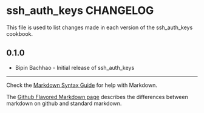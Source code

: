 # ssh_auth_keys CHANGELOG

This file is used to list changes made in each version of the ssh_auth_keys cookbook.

## 0.1.0
- Bipin Bachhao - Initial release of ssh_auth_keys

- - -
Check the [Markdown Syntax Guide](http://daringfireball.net/projects/markdown/syntax) for help with Markdown.

The [Github Flavored Markdown page](http://github.github.com/github-flavored-markdown/) describes the differences between markdown on github and standard markdown.
